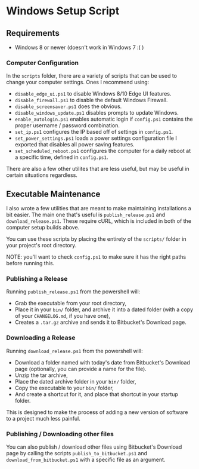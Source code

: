 # Windows Setup Script

## Requirements
* Windows 8 or newer (doesn't work in Windows 7 :( )

### Computer Configuration
In the `scripts` folder, there are a variety of scripts that can be used to change your computer settings.  Ones I recommend using:

* `disable_edge_ui.ps1` to disable Windows 8/10 Edge UI features.
* `disable_firewall.ps1` to disable the default Windows Firewall.
* `disable_screensaver.ps1` does the obvious.
* `disable_windows_update.ps1` disables prompts to update Windows.
* `enable_autologin.ps1` enables automatic login if `config.ps1` contains the proper username / password combination.
* `set_ip.ps1` configures the IP based off of settings in `config.ps1`.
* `set_power_settings.ps1` loads a power settings configuration file I exported that disables all power saving features.
* `set_scheduled_reboot.ps1` configures the computer for a daily reboot at a specific time, defined in `config.ps1`.

There are also a few other utilites that are less useful, but may be useful in certain situations regardless.

## Executable Maintenance
I also wrote a few utilities that are meant to make maintaining installations a bit easier.  The main one that's useful is `publish_release.ps1` and `download_release.ps1`.  These require cURL, which is included in both of the computer setup builds above.

You can use these scripts by placing the entirety of the `scripts/` folder in your project's root directory.

NOTE: you'll want to check `config.ps1` to make sure it has the right paths before running this.

### Publishing a Release
Running `publish_release.ps1` from the powershell will:

* Grab the executable from your root directory,
* Place it in your `bin/` folder, and archive it into a dated folder (with a copy of your `CHANGELOG.md`, if you have one),
* Creates a `.tar.gz` archive and sends it to Bitbucket's Download page.

### Downloading a Release
Running `download_release.ps1` from the powershell will:

* Download a folder named with today's date from Bitbucket's Download page (optionally, you can provide a name for the file).
* Unzip the tar archive,
* Place the dated archive folder in your `bin/` folder,
* Copy the executable to your `bin/` folder,
* And create a shortcut for it, and place that shortcut in your startup folder.

This is designed to make the process of adding a new version of software to a project much less painful.

### Publishing / Downloading other files
You can also publish / download other files using Bitbucket's Download page by calling the scripts `publish_to_bitbucket.ps1` and `download_from_bitbucket.ps1` with a specific file as an argument.